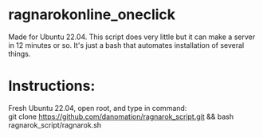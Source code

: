 # ragnarokonline_oneclick
Made for Ubuntu 22.04. This script does very little but it can make a server in 12 minutes or so. 
It's just a bash that automates installation of several things.

# Instructions:
Fresh Ubuntu 22.04, open root, and type in command:  
git clone https://github.com/danomation/ragnarok_script.git && bash ragnarok_script/ragnarok.sh
